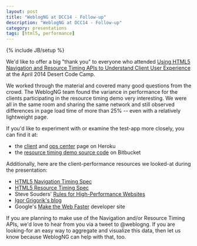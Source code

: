 ```yaml
---
layout: post
title: "WeblogNG at DCC14 - Follow-up"
description: "WeblogNG at DCC14 - Follow-up"
category: presentations
tags: [html5, performance]
---
```

{% include JB/setup %}

We'd like to offer a big "thank you" to everyone who attended <a href="http://apr2014.desertcodecamp.com/session/999">Using HTML5 Navigation and Resource Timing APIs to Understand Client User Experience</a> at the April 2014 Desert Code Camp.

We worked through the material and covered many good questions from the crowd.  The WeblogNG team found the variance in performance for the clients participating in the resource timing demo very interesting.  We were all in the same room and sharing the same network and still observed differences in page load time of more than
25% -- even with a relatively lightweight page.

If you'd like to experiment with or examine the test-app more closely, you can find it at:

* the [client](http://resource-timing-demo.herokuapp.com/) and [ops center](http://resource-timing-demo.herokuapp.com/display) page on Heroku
* the [resource timing demo source code](https://bitbucket.org/beardedrobotllc/resource-timing-demo) on Bitbucket

Additionally, here are the client-performance resources we looked-at during the presentation:

* [HTML5 Navigation Timing Spec](www.w3.org/TR/navigation-timing)
* [HTML5 Resource Timing Spec](www.w3.org/TR/resource-timing)
* Steve Souders' [Rules for High-Performance Websites](stevesouders.com/hpws/rules.php)
* [Igor Grigorik's blog](http://www.igvita.com/)
* Google's [Make the Web Faster](https://developers.google.com/speed/) developer site

If you are planning to make use of the Navigation and/or Resource Timing APIs, we'd love to hear from you via a tweet to @weblogng.  If you are
looking-for an easy way to aggregate and visualize this data, then let us know because WeblogNG can help with that, too.